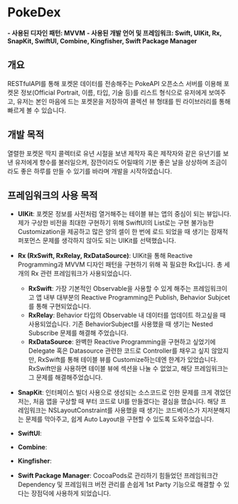 # PokeDex
**- 사용된 디자인 패턴: MVVM**
**- 사용된 개발 언어 및 프레임워크: Swift, UIKit, Rx, SnapKit, SwiftUI, Combine, Kingfisher, Swift Package Manager**

## 개요
RESTfulAPI를 통해 포켓몬 데이터를 전송해주는 PokeAPI 오픈소스 서버를 이용해 포켓몬 정보(Official Portrait, 이름, 타입, 기술 등)를 리스트 형식으로 유저에게 보여주고, 유저는 본인 마음에 드는 포켓몬을 저장하여 콜렉션 뷰 형태를 띈 라이브러리를 통해 빠르게 볼 수 있습니다.

## 개발 목적
열렬한 포켓몬 딱지 콜렉터로 유년 시절을 보낸 제작자 혹은 제작자와 같은 유년기를 보낸 유저에게 향수를 불러일으켜, 잠깐이라도 어릴때의 기분 좋은 날을 상상하며 조금이라도 좋은 하루를 만들 수 있기를 바라며 개발을 시작하였습니다.

## 프레임워크의 사용 목적
- **UIKit**: 포켓몬 정보를 사전처럼 열거해주는 테이블 뷰는 앱의 중심이 되는 뷰입니다. 제가 구상한 비전을 최대한 구현하기 위해 SwiftUI의 List로는 구현 불가능한 Customization을 제공하고 많은 양의 셀이 한 번에 로드 되었을 때 생기는 잠재적 퍼포먼스 문제를 생각하지 않아도 되는 UIKit를 선택했습니다.
  
- **Rx (RxSwift, RxRelay, RxDataSource)**: UIKit을 통해 Reactive Programming과 MVVM 디자인 패턴을 구현하기 위해 꼭 필요한 Rx입니다. 총 세 개의 Rx 관련 프레임워크가 사용되었습니다.
  - **RxSwift**: 가장 기본적인 Observable을 사용할 수 있게 해주는 프레임워크이고 앱 내부 대부분의 Reactive Programming은 Publish, Behavior Subjcet를 통해 구현되었습니다.
  - **RxRelay**: Behavior 타입의 Observable 내 데이터를 업데이트 하고싶을 때 사용되었습니다. 기존 BehaviorSubject를 사용했을 때 생기는 Nested Subscribe 문제를 해결해 주었습니다.
  - **RxDataSource**: 완벽한 Reactive Programming을 구현하고 싶었기에 Delegate 혹은 Datasource 관련한 코드로 Controller를 채우고 싶지 않았지만, RxSwift를 통해 테이블 뷰를 Customize하는데엔 한계가 있었습니다. RxSwift만을 사용하면 테이블 뷰에 섹션을 나눌 수 없었고, 해당 프레임워크는 그 문제를 해결해주었습니다.
  
- **SnapKit**: 인터페이스 빌더 사용으로 생성되는 소스코드로 인한 문제를 크게 겪었던 저는, 처음 앱을 구상할 때 부터 코드로 UI를 만들겠다는 결심을 했습니다. 해당 프레임워크는 NSLayoutConstraint를 사용했을 때 생기는 코드베이스가 지저분해지는 문제를 막아주고, 쉽게 Auto Layout을 구현할 수 있도록 도와주었습니다.
  
- **SwiftUI**: 
  
- **Combine**:

- **Kingfisher**:

- **Swift Package Manager**: CocoaPods로 관리하기 힘들었던 프레임워크간 Dependency 및 프레임워크 버전 관리를 손쉽게 1st Party 기능으로 해결할 수 있다는 장점덕에 사용하게 되었습니다.
